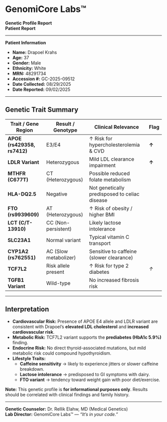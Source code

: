 # GenomiCore Labs™  
**Genetic Profile Report**  
**Patient Report**

---

**Patient Information**  
- **Name:** Drapoel Krahs  
- **Age:** 37  
- **Gender:** Male  
- **Ethnicity:** White  
- **MRN:** 48291734  
- **Accession #:** GC-2025-09512  
- **Date Collected:** 08/29/2025  
- **Date Reported:** 09/02/2025  

---

## Genetic Trait Summary

| Trait / Gene Region           | Result / Genotype         | Clinical Relevance                               | Flag  |
|-------------------------------|---------------------------|--------------------------------------------------|-------|
| **APOE (rs429358, rs7412)**  | E3/E4                     | ↑ Risk for hypercholesterolemia & CVD            | **↑** |
| **LDLR Variant**              | Heterozygous              | Mild LDL clearance impairment                    | **↑** |
| **MTHFR (C677T)**             | CT (Heterozygous)         | Possible reduced folate metabolism               |       |
| **HLA-DQ2.5**                 | Negative                  | Not genetically predisposed to celiac disease    |       |
| **FTO (rs9939609)**           | AT (Heterozygous)         | ↑ Risk of obesity / higher BMI                   |       |
| **LCT (C/T-13910)**           | CC (Non-persistent)       | Likely lactose intolerance                       |       |
| **SLC23A1**                   | Normal variant            | Typical vitamin C transport                      |       |
| **CYP1A2 (rs762551)**         | AC (Slow metabolizer)     | Sensitive to caffeine (slower clearance)         |       |
| **TCF7L2**                    | Risk allele present       | ↑ Risk for type 2 diabetes                       | *↑*   |
| **TGFB1 Variant**             | Wild-type                 | No increased fibrosis risk                       |       |

---

## Interpretation

- **Cardiovascular Risk:** Presence of APOE E4 allele and LDLR variant are consistent with Drapoel’s **elevated LDL cholesterol** and **increased cardiovascular risk**.  
- **Metabolic Risk:** TCF7L2 variant supports the **prediabetes (HbA1c 5.9%)** finding.  
- **Endocrine Risk:** No direct thyroid-associated mutations, but mild metabolic risk could compound hypothyroidism.  
- **Lifestyle Traits:**  
  - **Caffeine sensitivity** → likely to experience jitters or slower caffeine breakdown.  
  - **Lactose intolerance** → predisposed to GI symptoms with dairy.  
  - **FTO variant** → tendency toward weight gain with poor diet/exercise.  

**Note:** This genetic profile is **for informational purposes only**. Results should be correlated with clinical findings and family history.  

---

**Genetic Counselor:** Dr. Rellik Elahw, MD (Medical Genetics)  
**Lab Director:** GenomiCore Labs™ — *“It’s in your code.”*  
